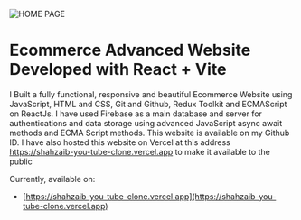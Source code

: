 ![HOME PAGE](src/assets/youtube_clone_landing_page.jpg)
# Ecommerce Advanced Website Developed with React + Vite

I Built a fully functional, responsive and beautiful Ecommerce Website using JavaScript, HTML and CSS, Git and 
Github, Redux Toolkit and ECMAScript on ReactJs. I have used Firebase as a main database and server for authentications and data storage using advanced JavaScript async 
await methods and ECMA Script methods. This website is available on my Github ID. I have also hosted 
this website on Vercel at this address https://shahzaib-you-tube-clone.vercel.app to make it 
available to the public

Currently, available on:

- [https://shahzaib-you-tube-clone.vercel.app](https://shahzaib-you-tube-clone.vercel.app)
